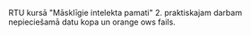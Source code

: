 RTU kursā "Māsklīgie intelekta pamati" 2. praktiskajam darbam nepieciešamā datu kopa un orange ows fails.
